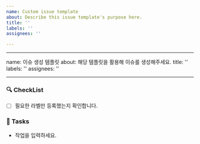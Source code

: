 ```yaml
---
name: Custom issue template
about: Describe this issue template's purpose here.
title: ''
labels: ''
assignees: ''

---
```


---
name: 이슈 생성 템플릿
about: 해당 템플릿을 활용해 이슈를 생성해주세요.
title: ''
labels: ''
assignees: ''

---

### 🔍 CheckList

- [ ] 필요한 라벨만 등록했는지 확인합니다.

### 🎯 Tasks
* 작업을 입력하세요.
